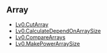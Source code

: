 ## Array
- [Lv0.CutArray](https://school.programmers.co.kr/learn/courses/30/lessons/120913)
- [Lv0.CalculateDependOnArraySize](https://school.programmers.co.kr/learn/courses/30/lessons/181854)
- [Lv0.CompareArrays](https://school.programmers.co.kr/learn/courses/30/lessons/181856)
- [Lv0.MakePowerArraySize](https://school.programmers.co.kr/learn/courses/30/lessons/181857)